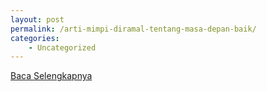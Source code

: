 ```yaml
---
layout: post
permalink: /arti-mimpi-diramal-tentang-masa-depan-baik/
categories:
    - Uncategorized
---
```


[Baca Selengkapnya](/10)
